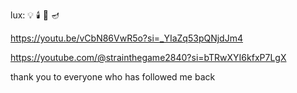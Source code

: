 
lux:
💡 🕯️ 🔦 🪔

https://youtu.be/vCbN86VwR5o?si=_YIaZq53pQNjdJm4

https://youtube.com/@strainthegame2840?si=bTRwXYI6kfxP7LgX


thank you to everyone who has followed me back






